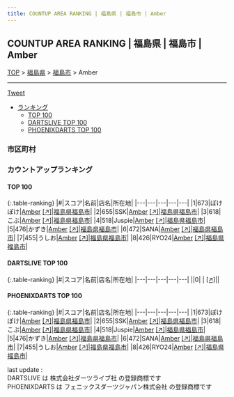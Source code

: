 ```yaml
---
title: COUNTUP AREA RANKING | 福島県 | 福島市 | Amber
---
```

## COUNTUP AREA RANKING | 福島県 | 福島市 | Amber

[TOP](/darts/rank/) > [福島県](/darts/rank/福島県/) > [福島市](/darts/rank/福島県/福島市/) > Amber

___

<a href="https://twitter.com/share?ref_src=twsrc%5Etfw" data-text="COUNTUP AREA RANKING | 福島県福島市Amber" class="twitter-share-button" data-hashtags="DARTSLIVE,PHOENIXDARTS,darts,ダーツ" data-show-count="false">Tweet</a>

* [ランキング](#カウントアップランキング)
    * [TOP 100](#top-100)
    * [DARTSLIVE TOP 100](#dartslive-top-100)
    * [PHOENIXDARTS TOP 100](#phoenixdarts-top-100)

### 市区町村

<ul>

</ul>

### カウントアップランキング

#### TOP 100



{:.table-ranking}
|#|スコア|名前|店名|所在地|
|---|---|---|---|---|
|1|673|<span class="rank-name-pd">ぽけぽけ</span>|<a href="/darts/rank/shops/94334.html">Amber</a> <a href="https://vs.phoenixdarts.com/jp/shop/shopDetailInfo/s_94334?s_seq=94334">[↗]</a>|<a href="/darts/rank/福島県/福島市">福島県福島市</a>|
|2|655|<span class="rank-name-pd">SSK</span>|<a href="/darts/rank/shops/94334.html">Amber</a> <a href="https://vs.phoenixdarts.com/jp/shop/shopDetailInfo/s_94334?s_seq=94334">[↗]</a>|<a href="/darts/rank/福島県/福島市">福島県福島市</a>|
|3|618|<span class="rank-name-pd">こぶ</span>|<a href="/darts/rank/shops/94334.html">Amber</a> <a href="https://vs.phoenixdarts.com/jp/shop/shopDetailInfo/s_94334?s_seq=94334">[↗]</a>|<a href="/darts/rank/福島県/福島市">福島県福島市</a>|
|4|518|<span class="rank-name-pd">Juspie</span>|<a href="/darts/rank/shops/94334.html">Amber</a> <a href="https://vs.phoenixdarts.com/jp/shop/shopDetailInfo/s_94334?s_seq=94334">[↗]</a>|<a href="/darts/rank/福島県/福島市">福島県福島市</a>|
|5|476|<span class="rank-name-pd">かずき</span>|<a href="/darts/rank/shops/94334.html">Amber</a> <a href="https://vs.phoenixdarts.com/jp/shop/shopDetailInfo/s_94334?s_seq=94334">[↗]</a>|<a href="/darts/rank/福島県/福島市">福島県福島市</a>|
|6|472|<span class="rank-name-pd">SANA</span>|<a href="/darts/rank/shops/94334.html">Amber</a> <a href="https://vs.phoenixdarts.com/jp/shop/shopDetailInfo/s_94334?s_seq=94334">[↗]</a>|<a href="/darts/rank/福島県/福島市">福島県福島市</a>|
|7|455|<span class="rank-name-pd">うしお</span>|<a href="/darts/rank/shops/94334.html">Amber</a> <a href="https://vs.phoenixdarts.com/jp/shop/shopDetailInfo/s_94334?s_seq=94334">[↗]</a>|<a href="/darts/rank/福島県/福島市">福島県福島市</a>|
|8|426|<span class="rank-name-pd">RYO24</span>|<a href="/darts/rank/shops/94334.html">Amber</a> <a href="https://vs.phoenixdarts.com/jp/shop/shopDetailInfo/s_94334?s_seq=94334">[↗]</a>|<a href="/darts/rank/福島県/福島市">福島県福島市</a>|


#### DARTSLIVE TOP 100



{:.table-ranking}
|#|スコア|名前|店名|所在地|
|---|---|---|---|---|
||0|<span class="rank-name-dl"> </span>|<a href="/darts/rank/shops/.html"></a> <a href="">[↗]</a>|<a href="/darts/rank//"></a>|


#### PHOENIXDARTS TOP 100



{:.table-ranking}
|#|スコア|名前|店名|所在地|
|---|---|---|---|---|
|1|673|<span class="rank-name-pd">ぽけぽけ</span>|<a href="/darts/rank/shops/94334.html">Amber</a> <a href="https://vs.phoenixdarts.com/jp/shop/shopDetailInfo/s_94334?s_seq=94334">[↗]</a>|<a href="/darts/rank/福島県/福島市">福島県福島市</a>|
|2|655|<span class="rank-name-pd">SSK</span>|<a href="/darts/rank/shops/94334.html">Amber</a> <a href="https://vs.phoenixdarts.com/jp/shop/shopDetailInfo/s_94334?s_seq=94334">[↗]</a>|<a href="/darts/rank/福島県/福島市">福島県福島市</a>|
|3|618|<span class="rank-name-pd">こぶ</span>|<a href="/darts/rank/shops/94334.html">Amber</a> <a href="https://vs.phoenixdarts.com/jp/shop/shopDetailInfo/s_94334?s_seq=94334">[↗]</a>|<a href="/darts/rank/福島県/福島市">福島県福島市</a>|
|4|518|<span class="rank-name-pd">Juspie</span>|<a href="/darts/rank/shops/94334.html">Amber</a> <a href="https://vs.phoenixdarts.com/jp/shop/shopDetailInfo/s_94334?s_seq=94334">[↗]</a>|<a href="/darts/rank/福島県/福島市">福島県福島市</a>|
|5|476|<span class="rank-name-pd">かずき</span>|<a href="/darts/rank/shops/94334.html">Amber</a> <a href="https://vs.phoenixdarts.com/jp/shop/shopDetailInfo/s_94334?s_seq=94334">[↗]</a>|<a href="/darts/rank/福島県/福島市">福島県福島市</a>|
|6|472|<span class="rank-name-pd">SANA</span>|<a href="/darts/rank/shops/94334.html">Amber</a> <a href="https://vs.phoenixdarts.com/jp/shop/shopDetailInfo/s_94334?s_seq=94334">[↗]</a>|<a href="/darts/rank/福島県/福島市">福島県福島市</a>|
|7|455|<span class="rank-name-pd">うしお</span>|<a href="/darts/rank/shops/94334.html">Amber</a> <a href="https://vs.phoenixdarts.com/jp/shop/shopDetailInfo/s_94334?s_seq=94334">[↗]</a>|<a href="/darts/rank/福島県/福島市">福島県福島市</a>|
|8|426|<span class="rank-name-pd">RYO24</span>|<a href="/darts/rank/shops/94334.html">Amber</a> <a href="https://vs.phoenixdarts.com/jp/shop/shopDetailInfo/s_94334?s_seq=94334">[↗]</a>|<a href="/darts/rank/福島県/福島市">福島県福島市</a>|


<div class="footer border-top border-gray-light mt-5 pt-3 text-right text-gray">
    last update : <span style="font-weight: italic" id="foot_last_modified"></span><br />
    DARTSLIVE は 株式会社ダーツライブ社 の登録商標です<br />
    PHOENIXDARTS は フェニックスダーツジャパン株式会社 の登録商標です<br />
</div>

<script src="https://cdnjs.cloudflare.com/ajax/libs/jquery.tablesorter/2.31.3/js/jquery.tablesorter.min.js" integrity="sha512-qzgd5cYSZcosqpzpn7zF2ZId8f/8CHmFKZ8j7mU4OUXTNRd5g+ZHBPsgKEwoqxCtdQvExE5LprwwPAgoicguNg==" crossorigin="anonymous" referrerpolicy="no-referrer"></script>
<link rel="stylesheet" href="https://cdnjs.cloudflare.com/ajax/libs/jquery.tablesorter/2.31.3/css/theme.default.min.css" integrity="sha512-wghhOJkjQX0Lh3NSWvNKeZ0ZpNn+SPVXX1Qyc9OCaogADktxrBiBdKGDoqVUOyhStvMBmJQ8ZdMHiR3wuEq8+w==" crossorigin="anonymous" referrerpolicy="no-referrer" />
<script>
$(function() {
    $(".table-ranking").tablesorter({sortList:[[0, 0]]});
    $("#foot_last_modified").text(formatDate(new Date(document.lastModified), 'yyyy-MM-dd HH:mm:ss'));
});
</script>

<script async src="https://platform.twitter.com/widgets.js" charset="utf-8"></script>